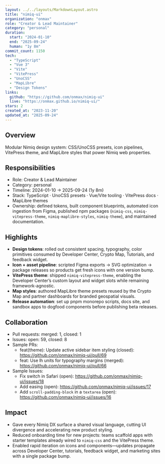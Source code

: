 ```yaml
---
layout: ../../layouts/MarkdownLayout.astro
title: "nimiq-ui"
organization: "onmax"
role: "Creator & Lead Maintainer"
category: "personal"
duration:
  start: "2024-01-10"
  end: "2025-09-24"
  human: "1y 8m"
commit_count: 1150
tech:
  - "TypeScript"
  - "Vue 3"
  - "Vite"
  - "VitePress"
  - "UnoCSS"
  - "MapLibre"
  - "Design Tokens"
links:
  github: "https://github.com/onmax/nimiq-ui"
  live: "https://onmax.github.io/nimiq-ui/"
stars: 2
created_at: "2023-11-20"
updated_at: "2025-09-24"
---
```

## Overview
Modular Nimiq design system: CSS/UnoCSS presets, icon pipelines, VitePress theme, and MapLibre styles that power Nimiq web properties.

## Responsibilities
- Role: Creator & Lead Maintainer
- Category: personal
- Timeline: 2024-01-10 -> 2025-09-24 (1y 8m)
- Stack: TypeScript · UnoCSS presets · Vue/Vite tooling · VitePress docs · MapLibre themes
- Ownership: defined tokens, built component blueprints, automated icon ingestion from Figma, published npm packages (`nimiq-css`, `nimiq-vitepress-theme`, `nimiq-maplibre-styles`, `nimiq-theme`), and maintained documentation.

## Highlights
- **Design tokens**: rolled out consistent spacing, typography, color primitives consumed by Developer Center, Crypto Map, Tutorials, and feedback widget.
- **Icon + asset pipeline**: scripted Figma exports → SVG optimization → package releases so products get fresh icons with one version bump.
- **VitePress theme**: shipped `nimiq-vitepress-theme`, enabling the Developer Center’s custom layout and widget slots while remaining framework-agnostic.
- **Map styles**: authored MapLibre theme presets reused by the Crypto Map and partner dashboards for branded geospatial visuals.
- **Release automation**: set up pnpm monorepo scripts, docs site, and sandbox apps to dogfood components before publishing beta releases.

## Collaboration
- Pull requests: merged: 1, closed: 1
- Issues: open: 59, closed: 8
- Sample PRs:
  - feat(theme): Update active sidebar item styling (closed): https://github.com/onmax/nimiq-ui/pull/69
  - feat: Use lh units for typography margins (merged): https://github.com/onmax/nimiq-ui/pull/66
- Sample Issues:
  - Fix switch in Safari (open): https://github.com/onmax/nimiq-ui/issues/18
  - Add easing  (open): https://github.com/onmax/nimiq-ui/issues/17
  - Add `scroll-padding-block` in a `textarea`  (open): https://github.com/onmax/nimiq-ui/issues/16

## Impact
- Gave every Nimiq DX surface a shared visual language, cutting UI divergence and accelerating new product styling.
- Reduced onboarding time for new projects: teams scaffold apps with starter templates already wired to `nimiq-css` and the VitePress theme.
- Enabled rapid iteration on icons and components—updates propagate across Developer Center, tutorials, feedback widget, and marketing sites with a single package bump.
